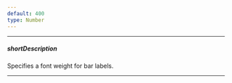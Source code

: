 ```yaml
---
default: 400
type: Number
---
```

---
##### shortDescription
Specifies a font weight for bar labels.

---
